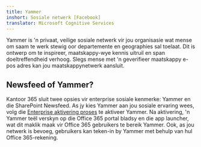 ```yaml
---
title: Yammer
inshort: Sosiale netwerk [Facebook]
translator: Microsoft Cognitive Services
---
```


Yammer is 'n privaat, veilige sosiale netwerk vir jou organisasie wat mense om saam te werk stewig oor departemente en geographies sal toelaat. Dit is ontwerp om te inspireer, maatskappy-wye kennis uitruil en span doeltreffendheid verhoog. Slegs mense met 'n geverifieer maatskappy e-pos adres kan jou maatskappynetwerk aansluit.

## Newsfeed of Yammer?
Kantoor 365 sluit twee opsies vir enterprise sosiale kenmerke: Yammer en die SharePoint Newsfeed. As jy kies Yammer aan jou sosiale ervaring wees, volg die [Enterprise aktivering proses](https://support.office.com/en-us/article/Enterprise-Activation-process-4f924c74-87d2-49d0-a4f6-cba3ce2b0e7c) te aktiveer Yammer. Na aktivering, 'n Yammer teël verskyn op die Office 365 portal bladsy en die app launcher, wat dit maklik maak vir Office 365 gebruikers te bereik Yammer. Ook, as jou netwerk is bevoeg, gebruikers kan teken-in by Yammer met behulp van hul Office 365-rekening.



